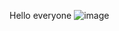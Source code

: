 Hello everyone
![image](https://github.com/jeremysu99/cse15l-lab-reports/assets/116580698/03bb10a0-0f5e-4f4e-8f36-950dfb27cb57)
